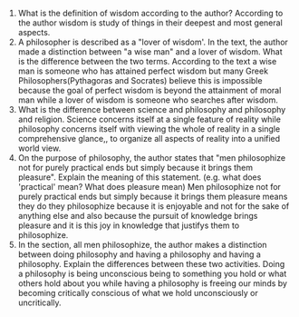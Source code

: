 1. What is the definition of wisdom according to the author?
According to the author wisdom is study of things in their deepest and most general aspects.
2. A philosopher is described as a "lover of wisdom'. In the text, the author made a distinction between "a wise man" and a lover of wisdom. What is the difference between the two terms. 
According to the text a wise man is someone who has attained perfect wisdom but many Greek Philosophers(Pythagoras and Socrates) believe this is impossible because the goal of perfect wisdom is beyond the attainment of moral man while a lover of wisdom is someone who searches after wisdom.
3. What is the difference between science and philosophy and philosophy and religion.
Science concerns itself at a single feature of reality while philosophy concerns itself with viewing the whole of reality in a single comprehensive glance,, to organize all aspects of reality into a unified world view.
4. On the purpose of philosophy, the author states that "men philosophize not for purely practical ends but simply because it brings them pleasure". Explain the meaning of this statement. (e.g. what does 'practical' mean? What does pleasure mean)
Men philosophize not for purely practical ends but simply because it brings them pleasure means they do they philosophize because it is enjoyable and not for the sake of anything else and also because the pursuit of knowledge brings pleasure and it is this joy in knowledge that justifys them to philosophize.
5. In the section, all men philosophize, the author makes a distinction between doing philosophy and having a philosophy and having a philosophy. Explain the differences between these two activities.
Doing a philosophy is being unconscious being to something you hold or what others hold about you while having a philosophy is freeing our minds by becoming critically conscious of what we hold unconsciously or uncritically.